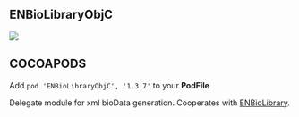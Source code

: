 ## ENBioLibraryObjC

![](https://badgen.net/badge/stable/1.3.7/blue)

## COCOAPODS

Add `pod 'ENBioLibraryObjC', '1.3.7'` to your **PodFile**

Delegate module for xml bioData generation. Cooperates with [ENBioLibrary](../ENBioLibrary/README.md).
